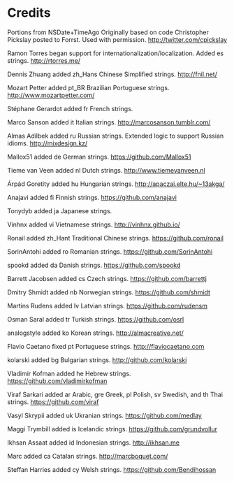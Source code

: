 Credits
=======

Portions from NSDate+TimeAgo Originally based on code Christopher Pickslay posted to Forrst. Used with permission. http://twitter.com/cpickslay

Ramon Torres began support for internationalization/localization. Added es strings. http://rtorres.me/

Dennis Zhuang added zh_Hans Chinese Simplified strings. http://fnil.net/

Mozart Petter added pt_BR Brazilian Portuguese strings. http://www.mozartpetter.com/

Stéphane Gerardot added fr French strings.

Marco Sanson added it Italian strings. http://marcosanson.tumblr.com/

Almas Adilbek added ru Russian strings. Extended logic to support Russian idioms. http://mixdesign.kz/

Mallox51 added de German strings. https://github.com/Mallox51

Tieme van Veen added nl Dutch strings. http://www.tiemevanveen.nl

Árpád Goretity added hu Hungarian strings. http://apaczai.elte.hu/~13akga/

Anajavi added fi Finnish strings. https://github.com/anajavi

Tonydyb added ja Japanese strings.

Vinhnx added vi Vietnamese strings. http://vinhnx.github.io/

Ronail added zh_Hant Traditional Chinese strings. https://github.com/ronail

SorinAntohi added ro Romanian strings. https://github.com/SorinAntohi

spookd added da Danish strings. https://github.com/spookd

Barrett Jacobsen added cs Czech strings. https://github.com/barrettj

Dmitry Shmidt added nb Norwegian strings. https://github.com/shmidt

Martins Rudens added lv Latvian strings. https://github.com/rudensm

Osman Saral added tr Turkish strings. https://github.com/osrl

analogstyle added ko Korean strings. http://almacreative.net/

Flavio Caetano fixed pt Portuguese strings. http://flaviocaetano.com

kolarski added bg Bulgarian strings. http://github.com/kolarski

Vladimir Kofman added he Hebrew strings. https://github.com/vladimirkofman

Viraf Sarkari added ar Arabic, gre Greek, pl Polish, sv Swedish, and th Thai strings. https://github.com/viraf

Vasyl Skrypii added uk Ukranian strings. https://github.com/medlay

Maggi Trymbill added is Icelandic strings. https://github.com/grundvollur

Ikhsan Assaat added id Indonesian strings. http://ikhsan.me

Marc added ca Catalan strings. http://marcboquet.com/

Steffan Harries added cy Welsh strings. https://github.com/Bendihossan
